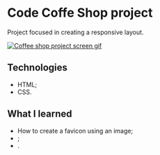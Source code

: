 # Code Coffe Shop project

Project focused in creating a responsive layout.

[<img src="" alt="Coffee shop project screen gif">]()

## Technologies

- HTML;
- CSS.

## What I learned

- How to create a favicon using an image;
- ;
- .

